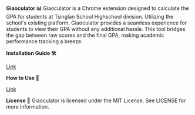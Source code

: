 **Giaoculator 📊**
Giaoculator is a Chrome extension designed to calculate the GPA for students at Tsinglan School Highschool division. Utilizing the school's existing platform, Giaoculator provides a seamless experience for students to view their GPA without any additional hassle. This tool bridges the gap between raw scores and the final GPA, making academic performance tracking a breeze.

**Installation Guide 🛠️**

[Link](https://g2h8ru7041.feishu.cn/docx/Gen9dgQzmoGIDsxNkFNcdR8CnQc)

**How to Use 📙**

[Link](https://g2h8ru7041.feishu.cn/docx/J8Axd0pogoCwCzx0D8FchHZJnah)

**License 📄**
Giaoculator is licensed under the MIT License. See LICENSE for more information.
